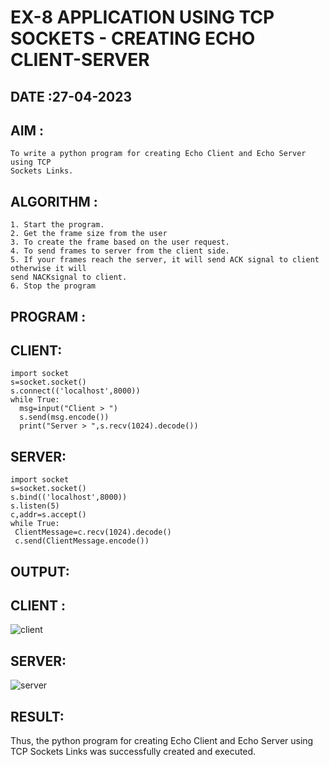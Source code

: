 # EX-8 APPLICATION USING TCP SOCKETS - CREATING ECHO CLIENT-SERVER

## DATE :27-04-2023

## AIM :
    To write a python program for creating Echo Client and Echo Server using TCP
    Sockets Links.

## ALGORITHM :
    1. Start the program.
    2. Get the frame size from the user
    3. To create the frame based on the user request.
    4. To send frames to server from the client side.
    5. If your frames reach the server, it will send ACK signal to client otherwise it will
    send NACKsignal to client.
    6. Stop the program
   
## PROGRAM :

## CLIENT:
```
import socket
s=socket.socket()
s.connect(('localhost',8000))
while True:
  msg=input("Client > ")
  s.send(msg.encode())
  print("Server > ",s.recv(1024).decode())
```
## SERVER:
```
import socket
s=socket.socket()
s.bind(('localhost',8000))
s.listen(5)
c,addr=s.accept()
while True:
 ClientMessage=c.recv(1024).decode()
 c.send(ClientMessage.encode())
```

## OUTPUT:
## CLIENT :
![client](https://github.com/Vijisdurai/EX-8/assets/118343184/b3b0eaf5-7be6-4713-8cee-5ad90e0e0c81)

## SERVER:
![server](https://github.com/Vijisdurai/EX-8/assets/118343184/353caa1b-8bb4-4a09-b269-098f8f0bf331)

## RESULT:
Thus, the python program for creating Echo Client and Echo Server using TCP Sockets Links 
was successfully created and executed.


